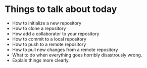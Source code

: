 # Things to talk about today
* How to initialize a new repository
* How to clone a repository
* How add a collaborator to your repository
* How to commit to a local repository
* How to push to a remote repository
* How to pull new changes from a remote repository
* What to do when everything goes horribly disastrously wrong.
* Explain things more clearly.